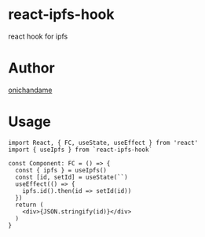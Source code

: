 # react-ipfs-hook

react hook for ipfs

# Author

[onichandame](https://onichandame.com)

# Usage

```typescriptreact
import React, { FC, useState, useEffect } from 'react'
import { useIpfs } from `react-ipfs-hook`

const Component: FC = () => {
  const { ipfs } = useIpfs()
  const [id, setId] = useState(``)
  useEffect(() => {
    ipfs.id().then(id => setId(id))
  })
  return (
    <div>{JSON.stringify(id)}</div>
  )
}
```
